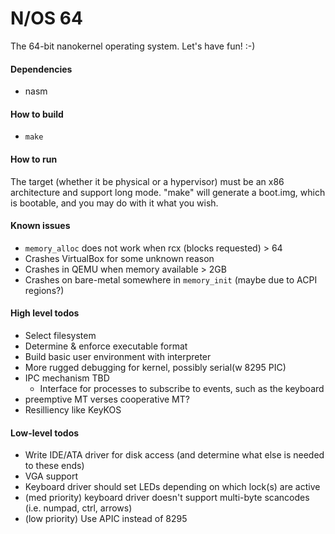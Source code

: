 # N/OS 64

The 64-bit nanokernel operating system.
Let's have fun! :-)

#### Dependencies
  - nasm

#### How to build
  - `make`

#### How to run
  The target (whether it be physical or a hypervisor) must be an x86 architecture
  and support long mode. "make" will generate a boot.img, which is bootable, and
  you may do with it what you wish.

#### Known issues
  - `memory_alloc` does not work when rcx (blocks requested) > 64
  - Crashes VirtualBox for some unknown reason
  - Crashes in QEMU when memory available > 2GB
  - Crashes on bare-metal somewhere in `memory_init` (maybe due to ACPI regions?)

#### High level todos
  - Select filesystem
  - Determine & enforce executable format
  - Build basic user environment with interpreter
  - More rugged debugging for kernel, possibly serial(w 8295 PIC)
  - IPC mechanism TBD
    - Interface for processes to subscribe to events, such as the keyboard
  - preemptive MT verses cooperative MT?
  - Resilliency like KeyKOS

#### Low-level todos
  - Write IDE/ATA driver for disk access (and determine what else is needed to these ends)
  - VGA support
  - Keyboard driver should set LEDs depending on which lock(s) are active
  - (med priority) keyboard driver doesn't support multi-byte scancodes (i.e. numpad, ctrl, arrows)
  - (low priority) Use APIC instead of 8295
